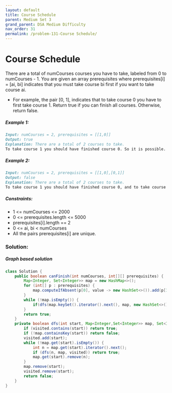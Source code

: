 ```yaml
---
layout: default
title: Course Schedule
parent: Medium Set 3
grand_parent: DSA Medium Difficulty
nav_order: 31
permalink: /problem-131-Course Schedule/
---
```

# Course Schedule
There are a total of numCourses courses you have to take, labeled from 0 to numCourses - 1. You are given an array prerequisites where prerequisites[i] = [ai, bi] indicates that you must take course bi first if you want to take course ai.

* For example, the pair [0, 1], indicates that to take course 0 you have to first take course 1.
Return true if you can finish all courses. Otherwise, return false.

##### Example 1:
```markdown
Input: numCourses = 2, prerequisites = [[1,0]]
Output: true
Explanation: There are a total of 2 courses to take.
To take course 1 you should have finished course 0. So it is possible.
```
##### Example 2:
```markdown
Input: numCourses = 2, prerequisites = [[1,0],[0,1]]
Output: false
Explanation: There are a total of 2 courses to take.
To take course 1 you should have finished course 0, and to take course 0 you should also have finished course 1. So it is impossible.
```
##### Constraints:
* 1 <= numCourses <= 2000
* 0 <= prerequisites.length <= 5000
* prerequisites[i].length == 2
* 0 <= ai, bi < numCourses
* All the pairs prerequisites[i] are unique.

### Solution:
##### Graph based solution
```java
class Solution {
    public boolean canFinish(int numCourses, int[][] prerequisites) {
        Map<Integer, Set<Integer>> map = new HashMap<>();
        for (int[] p : prerequisites) {
            map.computeIfAbsent(p[0], value -> new HashSet<>()).add(p[1]);
        }
        while (!map.isEmpty()) {
            if(dfs(map.keySet().iterator().next(), map, new HashSet<>())) return false;
        }
        return true;
    }
    private boolean dfs(int start, Map<Integer,Set<Integer>> map, Set<Integer> visited) {
        if (visited.contains(start)) return true;
        if (!map.containsKey(start)) return false;
        visited.add(start);
        while (!map.get(start).isEmpty()) {
            int n = map.get(start).iterator().next();
            if (dfs(n, map, visited)) return true;
            map.get(start).remove(n);
        }
        map.remove(start);
        visited.remove(start);
        return false;
    }
}
```